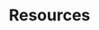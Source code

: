 ---
layout: page
title: Resources
nav_exclude: false
description: Potentially helpful resources for students
---